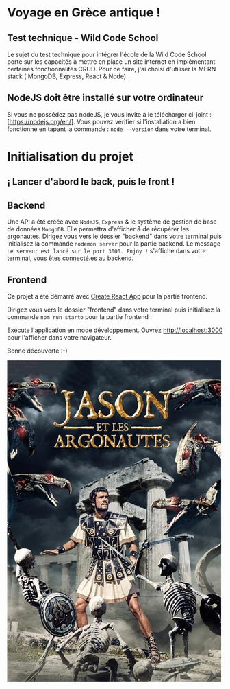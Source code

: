 # Voyage en Grèce antique !

## Test technique - Wild Code School

Le sujet du test technique pour intégrer l'école de la Wild Code School porte sur les capacités à mettre en place un site internet en implémentant certaines fonctionnalités CRUD. Pour ce faire, j'ai choisi d'utiliser la MERN stack ( MongoDB, Express, React & Node).

## NodeJS doit être installé sur votre ordinateur

Si vous ne possédez pas nodeJS, je vous invite à le télécharger ci-joint : [https://nodejs.org/en/]. Vous pouvez vérifier si l'installation a bien fonctionné en tapant la commande : `node --version` dans votre terminal.

# Initialisation du projet

## ¡ Lancer d'abord le back, puis le front !

## Backend

Une API a été créée avec `NodeJS`, `Express` & le système de gestion de base de données `MongoDB`.
Elle permettra d'afficher & de récupérer les argonautes.
Dirigez vous vers le dossier "backend" dans votre terminal puis initialisez la commande `nodemon server` pour la partie backend.  Le message `Le serveur est lancé sur le port 3000. Enjoy !` s'affiche dans votre terminal, vous êtes connecté.es au backend.

## Frontend

Ce projet a été démarré avec [Create React App](https://github.com/facebook/create-react-app) pour la partie frontend.

Dirigez vous vers le dossier "frontend" dans votre terminal puis initialisez la commande `npm run starto` pour la partie frontend :

Exécute l'application en mode développement.
Ouvrez [http://localhost:3000](http://localhost:3000) pour l'afficher dans votre navigateur.

Bonne découverte :-)

![Jason et les argonautes](/frontend/src/assets/images/Jason.jpg)









